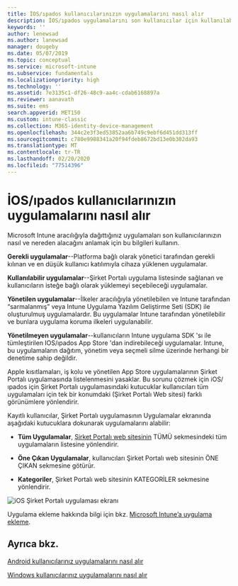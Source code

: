 ```yaml
---
title: İOS/ıpados kullanıcılarınızın uygulamalarını nasıl alır
description: İOS/ıpados uygulamalarını son kullanıcılar için kullanılabilir hale getirme yöntemleri
keywords: ''
author: lenewsad
ms.author: lanewsad
manager: dougeby
ms.date: 05/07/2019
ms.topic: conceptual
ms.service: microsoft-intune
ms.subservice: fundamentals
ms.localizationpriority: high
ms.technology: ''
ms.assetid: 7e3135c1-df26-48c9-aa4c-cdab6168897a
ms.reviewer: aanavath
ms.suite: ems
search.appverid: MET150
ms.custom: intune-classic
ms.collection: M365-identity-device-management
ms.openlocfilehash: 344c2e3f3ed53852aa6b749c9ebf6d451dd313ff
ms.sourcegitcommit: c780e9988341a20f94fdeb8672bd13e0b302da93
ms.translationtype: MT
ms.contentlocale: tr-TR
ms.lasthandoff: 02/20/2020
ms.locfileid: "77514396"
---
```

# <a name="how-your-iosipados-users-get-their-apps"></a>İOS/ıpados kullanıcılarınızın uygulamalarını nasıl alır

Microsoft Intune aracılığıyla dağıttığınız uygulamaları son kullanıcılarınızın nasıl ve nereden alacağını anlamak için bu bilgileri kullanın.

**Gerekli uygulamalar**--Platforma bağlı olarak yönetici tarafından gerekli kılınan ve en düşük kullanıcı katılımıyla cihaza yüklenen uygulamalar.

**Kullanılabilir uygulamalar**--Şirket Portalı uygulama listesinde sağlanan ve kullanıcıların isteğe bağlı olarak yüklemeyi seçebileceği uygulamalar.

**Yönetilen uygulamalar**--İlkeler aracılığıyla yönetilebilen ve Intune tarafından “sarmalanmış” veya Intune Uygulama Yazılım Geliştirme Seti (SDK) ile oluşturulmuş uygulamalardır. Bu uygulamalar Intune tarafından yönetilebilir ve bunlara uygulama koruma ilkeleri uygulanabilir.

**Yönetilmeyen uygulamalar**--kullanıcıların Intune uygulama SDK 'sı ile tümleştirilen IOS/ıpados App Store 'dan indirebileceği uygulamalar. Intune, bu uygulamaların dağıtım, yönetim veya seçmeli silme üzerinde herhangi bir denetime sahip değildir.  

Apple kısıtlamaları, iş kolu ve yönetilen App Store uygulamalarının Şirket Portalı uygulamasında listelenmesini yasaklar. Bu sorunu çözmek için iOS/ıpados için Şirket Portalı uygulamasındaki kutucuklar kullanıcıları tüm uygulamaları için tek bir konumdaki (Şirket Portalı Web sitesi) farklı görünümlere yönlendirir.

Kayıtlı kullanıcılar, Şirket Portalı uygulamasının Uygulamalar ekranında aşağıdaki kutucuklara dokunarak uygulamalarını alabilir:

- **Tüm Uygulamalar**, [Şirket Portalı web sitesinin](https://portal.manage.microsoft.com) TÜMÜ sekmesindeki tüm uygulamaların listesine yönlendirir.

- **Öne Çıkan Uygulamalar**, kullanıcıları Şirket Portalı web sitesinin ÖNE ÇIKAN sekmesine götürür.

- **Kategoriler**, Şirket Portalı web sitesinin KATEGORİLER sekmesine yönlendirir.

![iOS Şirket Portalı uygulaması ekranı](./media/end-user-apps-ios/ios-cp-app-main-apps-screen.png)

Uygulama ekleme hakkında bilgi için bkz. [Microsoft Intune’a uygulama ekleme](../apps/apps-add.md).

## <a name="see-also"></a>Ayrıca bkz.

[Android kullanıcılarınız uygulamalarını nasıl alır](end-user-apps-android.md)

[Windows kullanıcılarınız uygulamalarını nasıl alır](end-user-apps-windows.md)
